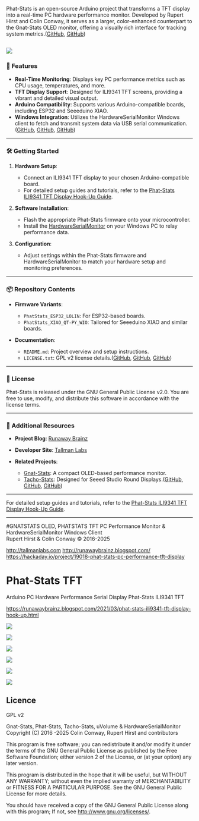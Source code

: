 

Phat-Stats is an open-source Arduino project that transforms a TFT display into a real-time PC hardware performance monitor. Developed by Rupert Hirst and Colin Conway, it serves as a larger, color-enhanced counterpart to the Gnat-Stats OLED monitor, offering a visually rich interface for tracking system metrics.([GitHub][1], [GitHub][2])

![](https://github.com/koogar/Phat-Stats/blob/main/images/PhatStats%20RTX3080_i9-13900k.jpg)
---

### 🔧 Features

* **Real-Time Monitoring**: Displays key PC performance metrics such as CPU usage, temperatures, and more.
* **TFT Display Support**: Designed for ILI9341 TFT screens, providing a vibrant and detailed visual output.
* **Arduino Compatibility**: Supports various Arduino-compatible boards, including ESP32 and Seeeduino XIAO.
* **Windows Integration**: Utilizes the HardwareSerialMonitor Windows client to fetch and transmit system data via USB serial communication.([GitHub][1], [GitHub][3], [GitHub][4])

---

### 🛠️ Getting Started

1. **Hardware Setup**:

   * Connect an ILI9341 TFT display to your chosen Arduino-compatible board.
   * For detailed setup guides and tutorials, refer to the [Phat-Stats ILI9341 TFT Display Hook-Up Guide](https://runawaybrainz.blogspot.com/2021/03/phat-stats-ili9341-tft-display-hook-up.html).
    
2. **Software Installation**:

   * Flash the appropriate Phat-Stats firmware onto your microcontroller.
   * Install the [HardwareSerialMonitor](https://github.com/koogar/HardwareSerialMonitor) on your Windows PC to relay performance data.
3. **Configuration**:

   * Adjust settings within the Phat-Stats firmware and HardwareSerialMonitor to match your hardware setup and monitoring preferences.

---

### 📦 Repository Contents

* **Firmware Variants**:

  * `PhatStats_ESP32_LOLIN`: For ESP32-based boards.
  * `PhatStats_XIAO_QT-PY_WIO`: Tailored for Seeeduino XIAO and similar boards.

* **Documentation**:

  * `README.md`: Project overview and setup instructions.
  * `LICENSE.txt`: GPL v2 license details.([GitHub][1], [GitHub][3], [GitHub][2])

---

### 📄 License

Phat-Stats is released under the GNU General Public License v2.0. You are free to use, modify, and distribute this software in accordance with the license terms.

---

### 🔗 Additional Resources

* **Project Blog**: [Runaway Brainz](http://runawaybrainz.blogspot.com/)
* **Developer Site**: [Tallman Labs](http://tallmanlabs.com)
* **Related Projects**:

  * [Gnat-Stats](https://github.com/koogar/Gnat-Stats): A compact OLED-based performance monitor.
  * [Tacho-Stats](https://github.com/koogar/Tacho-Stats): Designed for Seeed Studio Round Displays.([GitHub][5], [GitHub][2], [GitHub][3])

---

For detailed setup guides and tutorials, refer to the [Phat-Stats ILI9341 TFT Display Hook-Up Guide](https://runawaybrainz.blogspot.com/2021/03/phat-stats-ili9341-tft-display-hook-up.html).

---

[1]: https://github.com/koogar/Phat-Stats?utm_source=chatgpt.com "GitHub - koogar/Phat-Stats: TFT Arduino PC Hardware Performance Serial ..."
[2]: https://github.com/koogar/Gnat-Stats?utm_source=chatgpt.com "GitHub - koogar/Gnat-Stats: GnatStats Tiny OLED Arduino PC Hardware ..."
[3]: https://github.com/koogar/Tacho-Stats?utm_source=chatgpt.com "GitHub - koogar/Tacho-Stats: PC Hardware Performance Monitor for the ..."
[4]: https://github.com/koogar/HardwareSerialMonitor?utm_source=chatgpt.com "GitHub - koogar/HardwareSerialMonitor: PC Performance Stats Serial ..."
[5]: https://github.com/koogar?utm_source=chatgpt.com "koogar (Tallman Labs) - GitHub"

 
  #GNATSTATS OLED, PHATSTATS TFT PC Performance Monitor & HardwareSerialMonitor Windows Client  
   Rupert Hirst & Colin Conway © 2016-2025

 http://tallmanlabs.com
 http://runawaybrainz.blogspot.com/  
 https://hackaday.io/project/19018-phat-stats-pc-performance-tft-display
  

# Phat-Stats TFT
 Arduino PC Hardware Performance Serial Display
Phat-Stats ILI9341 TFT

https://runawaybrainz.blogspot.com/2021/03/phat-stats-ili9341-tft-display-hook-up.html

![](https://github.com/koogar/Phat-Stats/blob/main/images/PhatStats%20RTX3080_i9-13900k.jpg)

![](https://github.com/koogar/Phat-Stats/blob/main/images/20230526_144402%20(Small).jpg)

![](https://github.com/koogar/Phat-Stats/blob/main/images/20230526_142556%20(Small).jpg)

![](https://github.com/koogar/Phat-Stats/blob/main/images/7245421623855690457.JPG)

![](https://github.com/koogar/Phat-Stats/blob/main/images/5498131627768760558.jpg)

![](https://github.com/koogar/Phat-Stats/blob/main/images/6503981623856862767.png)

  Licence
  -------
  
  GPL v2
  
Gnat-Stats, Phat-Stats, Tacho-Stats, uVolume & HardwareSerialMonitor
Copyright (C) 2016 -2025  Colin Conway, Rupert Hirst and contributors
 
This program is free software; you can redistribute it and/or
modify it under the terms of the GNU General Public License
as published by the Free Software Foundation; either version 2
of the License, or (at your option) any later version.

This program is distributed in the hope that it will be useful,
but WITHOUT ANY WARRANTY; without even the implied warranty of
MERCHANTABILITY or FITNESS FOR A PARTICULAR PURPOSE.  See the
GNU General Public License for more details.

You should have received a copy of the GNU General Public License
along with this program; If not, see <http://www.gnu.org/licenses/>.
